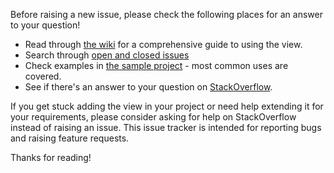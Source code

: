 Before raising a new issue, please check the following places for an answer to your question!

* Read through [the wiki](https://github.com/davemorrissey/subsampling-scale-image-view/wiki) for a comprehensive guide to using the view.
* Search through [open and closed issues](https://github.com/davemorrissey/subsampling-scale-image-view/issues?utf8=%E2%9C%93&q=is%3Aissue)
* Check examples in [the sample project](https://github.com/davemorrissey/subsampling-scale-image-view/tree/master/sample/src/com/davemorrissey/labs/subscaleview/sample) - most common uses are covered.
* See if there's an answer to your question on [StackOverflow](http://stackoverflow.com/).

If you get stuck adding the view in your project or need help extending it for your requirements, please consider asking for help on StackOverflow instead of raising an issue. This issue tracker is intended for reporting bugs and raising feature requests.

Thanks for reading!
